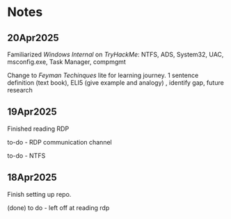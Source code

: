 
# Notes

## 20Apr2025

Familiarized *Windows Internal* on *TryHackMe*: NTFS, ADS, System32, UAC, msconfig.exe, Task Manager, compmgmt

Change to *Feyman Techinques* lite for learning journey. 1 sentence definition (text book), ELI5 (give example and analogy) , identify gap, future research


## 19Apr2025

Finished reading RDP

to-do - RDP communication channel

to-do - NTFS

## 18Apr2025

Finish setting up repo.

(done) to do - left off at reading rdp
